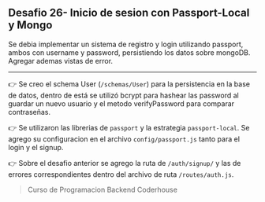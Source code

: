 ## Desafio 26- Inicio de sesion con Passport-Local y Mongo

Se debia implementar un sistema de registro y login utilizando passport, ambos con username y password, persistiendo los datos sobre mongoDB. Agregar ademas vistas de error.

---

:point_right: Se creo el schema User (`/schemas/User`) para la persistencia en la base de datos, dentro de está se utilizó bcrypt para hashear las password al guardar un nuevo usuario y el metodo verifyPassword para comparar contraseñas.

:point_right: Se utilizaron las librerias de `passport` y la estrategia `passport-local`. Se agrego su configuracion en el archivo `config/passport.js` tanto para el login y el signup.

:point_right: Sobre el desafio anterior se agrego la ruta de `/auth/signup/` y las de errores correspondientes dentro del archivo de ruta `/routes/auth.js`.

> Curso de Programacion Backend Coderhouse
